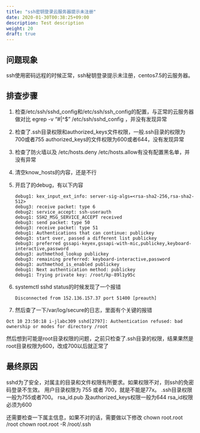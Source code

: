 ```yaml
---
title: "ssh密钥登录云服务器提示未注册"
date: 2020-01-30T00:38:25+09:00
description: Test description
weight: 20
draft: true
---
```


## 问题现象

ssh使用密码远程的时候正常，ssh秘钥登录提示未注册，centos7.5的云服务器。

## 排查步骤

1. 检查/etc/ssh/sshd_config和/etc/ssh/ssh_config的配置，与正常的云服务器做对比 egrep -v “#|^$” /etc/ssh/sshd_config ，并没有发现异常

2. 检查了.ssh目录权限和authorized_keys文件权限，一般.ssh目录的权限为700或者755 authorized_keys的文件权限为600或者644，没有发现异常

3. 检查了防火墙以及 /etc/hosts.deny /etc/hosts.allow有没有配置黑名单，并没有异常

4. 清空know_hosts的内容，还是不行

5. 开启了的debug，有以下内容

   ```
   debug1: kex_input_ext_info: server-sig-algs=<rsa-sha2-256,rsa-sha2-512>
   debug3: receive packet: type 6
   debug2: service_accept: ssh-userauth
   debug1: SSH2_MSG_SERVICE_ACCEPT received
   debug3: send packet: type 50
   debug3: receive packet: type 51
   debug1: Authentications that can continue: publickey
   debug3: start over, passed a different list publickey
   debug3: preferred gssapi-keyex,gssapi-with-mic,publickey,keyboard-interactive,password
   debug3: authmethod_lookup publickey
   debug3: remaining preferred: keyboard-interactive,password
   debug3: authmethod_is_enabled publickey
   debug1: Next authentication method: publickey
   debug1: Trying private key: /root/kp-89l1y95c
   ```

6. systemctl sshd status的时候发现了一个报错

   ```
   Disconnected from 152.136.157.37 port 51400 [preauth]
   ```

7. 然后查了一下/var/log/secure的日志，里面有个关键的报错

```
Oct 10 23:50:18 i-jlabc309 sshd[2797]: Authentication refused: bad ownership or modes for directory /root
```

然后想到可能是root目录权限的问题，之前只检查了.ssh目录的权限，结果果然是root目录权限为600，改成700以后就正常了

## 最终原因

sshd为了安全，对属主的目录和文件权限有所要求。如果权限不对，则ssh的免密码登录不生效。 用户目录权限为 755 或者 700，就是不能是77x。 .ssh目录权限一般为755或者700。 rsa_id.pub 及authorized_keys权限一般为644 rsa_id权限必须为600

还需要检查一下属主信息，如果不对的话，需要做以下修改 chown root.root /root chown root.root -R /root/.ssh

